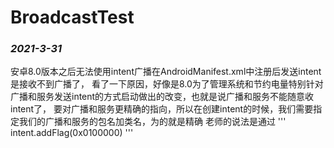 # BroadcastTest
### *2021-3-31*
安卓8.0版本之后无法使用intent广播在AndroidManifest.xml中注册后发送intent是接收不到广播了，
看了一下原因，好像是8.0为了管理系统和节约电量特别针对广播和服务发送intent的方式启动做出的改变，也就是说广播和服务不能随意收intent了，
要对广播和服务更精确的指向，所以在创建intent的时候，我们需要指定我们的广播和服务的包名加类名，为的就是精确
老师的说法是通过
'''
intent.addFlag(0x0100000) 
'''
